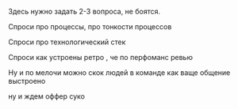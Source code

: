 
Здесь нужно задать 2-3 вопроса, не боятся. 

Спроси про процессы, про тонкости процессов

Спроси про технологический стек

Спроси как устроены ретро , че по перфоманс ревью

Ну и по мелочи можно скок людей в команде как ваще общение выстроено

ну и ждем оффер суко




